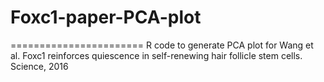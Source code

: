 # Foxc1-paper-PCA-plot
=======================
R code to generate PCA plot for Wang et al. Foxc1 reinforces quiescence in self-renewing hair follicle stem cells. Science, 2016
